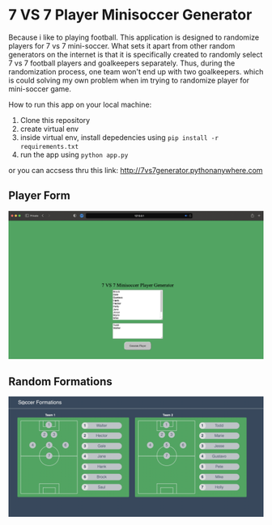 # 7 VS 7 Player Minisoccer Generator
Because i like to playing football. This application is designed to randomize players for 7 vs 7 mini-soccer. What sets it apart from other random generators on the internet is that it is specifically created to randomly select 7 vs 7 football players and goalkeepers separately. Thus, during the randomization process, one team won't end up with two goalkeepers. which is could solving my own problem when im trying to randomize player for mini-soccer game.

How to run this app on your local machine:
1. Clone this repository
2. create virtual env
3. inside virtual env, install depedencies using `pip install -r requirements.txt`
4. run the app using `python app.py`

or you can accsess thru this link: http://7vs7generator.pythonanywhere.com

## Player Form
![Player Form](docs/index.png)

## Random Formations
![Player Form](docs/formations.png)